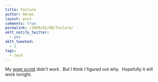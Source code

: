```yaml
---
title: Failure
author: Harpo
layout: post
comments: true
permalink: /2009/02/08/failure/
aktt_notify_twitter:
  - yes
aktt_tweeted:
  - 1
tags:
  - tech
---
```

My [wget script][1] didn&#8217;t work.  But I think I figured out why.  Hopefully it will work tonight.

 [1]: http://www.harpojaeger.com/2009/02/07/wget/